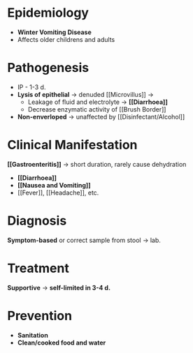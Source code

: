 # Epidemiology
- **Winter Vomiting Disease**
- Affects older childrens and adults

# Pathogenesis
- IP - 1-3 d.
- **Lysis of epithelial** -> denuded [[Microvillus]] ->
	- Leakage of fluid and electrolyte -> **[[Diarrhoea]]**
	- Decrease enzymatic activity of [[Brush Border]]
- **Non-enverloped** -> unaffected by [[Disinfectant/Alcohol]]


# Clinical Manifestation
**[[Gastroenteritis]]** -> short duration, rarely cause dehydration
- **[[Diarrhoea]]**
- **[[Nausea and Vomiting]]**
- [[Fever]], [[Headache]], etc.

# Diagnosis
**Symptom-based** or correct sample from stool -> lab.

# Treatment
**Supportive** -> **self-limited in 3-4 d.**

# Prevention
- **Sanitation**
- **Clean/cooked food and water**